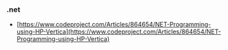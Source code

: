 ### .net
- [https://www.codeproject.com/Articles/864654/NET-Programming-using-HP-Vertica](https://www.codeproject.com/Articles/864654/NET-Programming-using-HP-Vertica)
